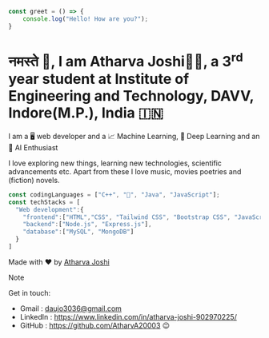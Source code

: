 ```javascript
const greet = () => {
    console.log("Hello! How are you?");
}
```
# नमस्ते 🙏, I am Atharva Joshi👨‍💻, a 3<sup>rd</sup> year student at Institute of Engineering and Technology, DAVV, Indore(M.P.), India 🇮🇳
<p>I am a 🖥️ web developer and a 📈 Machine Learning, 🔬 Deep Learning and an 🤖 AI Enthusiast</p>
I love exploring new things, learning new technologies, scientific advancements etc.
Apart from these I love music, movies poetries and (fiction) novels.

```javascript
const codingLanguages = ["C++", "🐍", "Java", "JavaScript"];
const techStacks = [
  "Web development":{
    "frontend":["HTML","CSS", "Tailwind CSS", "Bootstrap CSS", "JavaScript", "React.js"],
    "backend":["Node.js", "Express.js"],
    "database":["MySQL", "MongoDB"]
  }
]
```
Made with ❤️ by [Atharva Joshi](https://github.com/AtharvA20003/Atharva_Joshi/blob/main/Atharva-Joshi.md)


>[!NOTE]
>Get in touch:
> + Gmail : <daujo3036@gmail.com>
> + LinkedIn : <https://www.linkedin.com/in/atharva-joshi-902970225/>
> + GitHub : <https://github.com/AtharvA20003> 😉






